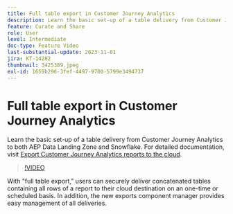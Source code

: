 ```yaml
---
title: Full table export in Customer Journey Analytics
description: Learn the basic set-up of a table delivery from Customer Journey Analytics to both AEP Data Landing Zone and Snowflake.
feature: Curate and Share
role: User
level: Intermediate
doc-type: Feature Video
last-substantial-update: 2023-11-01
jira: KT-14282
thumbnail: 3425389.jpeg
exl-id: 1659b296-3fef-4497-9700-5799e3494737
---
```

# Full table export in Customer Journey Analytics

Learn the basic set-up of a table delivery from Customer Journey Analytics to both AEP Data Landing Zone and Snowflake. For detailed documentation, visit [Export Customer Journey Analytics reports to the cloud](https://experienceleague.adobe.com/docs/analytics-platform/using/cja-workspace/export/export-cloud.html).

>[!VIDEO](https://video.tv.adobe.com/v/3425389/?learn=on)

With "full table export," users can securely deliver concatenated tables containing all rows of a report to their cloud destination on an one-time or scheduled basis.  In addition, the new exports component manager provides easy management of all deliveries.
